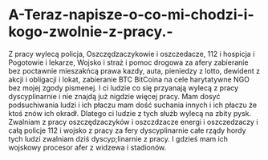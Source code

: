 # A-Teraz-napisze-o-co-mi-chodzi-i-kogo-zwolnie-z-pracy.-
Z pracy wylecą policja, Oszczędzaczykowie i oszczedacze, 112 i hospicja i Pogotowie i lekarze, Wojsko i straż i pomoc drogowa za afery zabieranie bez poctawnie mieszakńcą prawa kazdy, auta, pieniedzy z lotto, dewident z akcji i obligacji i lokat, zabieranie BTC BitCoina na cele harytatywne NGO bez mojej zgody pismenej. I ci ludzie co się przyanają wylecą z pracy dyscyplinarnie i nie znajdą już nigdzie więcej pracy. 
Mam dosyć podsuchiwania ludzi i ich płaczu mam dość suchania innych i ich płaczu że ktoś znów ich okradł. Dlatego ci ludzie z tych służb wylecą na zbity pysk. 
Zwalniam z pracy oszczędzaczyków i oszczdzacze energi i oszczedzaczy i całą policje 112 i wojsko z pracy za fery dyscyplinarnie całe rządy hordy tych ludzi zwalniam dziś dyscyp;linarnie z pracy. 
I gdzieś mam ich wojskowy procesor afer z widzewa i stadionów. 
